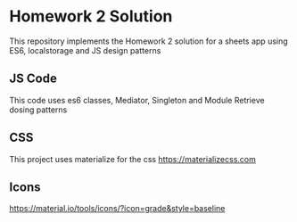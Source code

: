 # Homework 2 Solution
This repository implements the Homework 2 solution for a sheets app using ES6, localstorage and JS design patterns

## JS Code
This code uses es6 classes, Mediator, Singleton and Module Retrieve dosing patterns

## CSS
This project uses materialize for the css
https://materializecss.com

## Icons
https://material.io/tools/icons/?icon=grade&style=baseline
